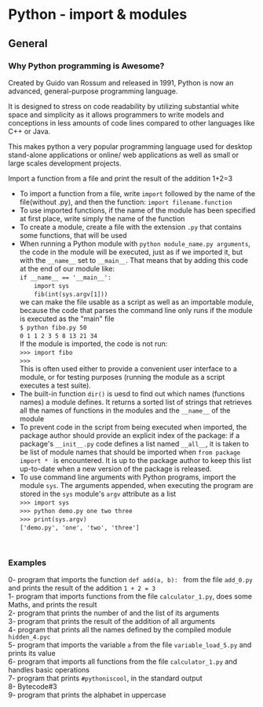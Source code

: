 <h1>Python - import & modules</h1>
<h2>General</h2>
<h3>Why Python programming is Awesome?</h3>
Created by Guido van Rossum and released in 1991, Python is now an advanced, general-purpose programming language.

It is designed to stress on code readability by utilizing substantial white space and simplicity as it allows programmers to write models and conceptions in less amounts of code lines compared to other languages like C++ or Java.

This makes python a very popular programming language used for desktop stand-alone applications or online/ web applications as well as small or large scales development projects.</br>

Import a function from a file and print the result of the addition 1+2=3</br>
<ul>
<li>
To import a function from a file, write <code>import</code> followed by the name of the file(without .py), and then the function: <code>import filename.function</code>
</li>
<li>
To use imported functions, if the name of the module has been specified at first place, write simply the name of the function
</li>
<li>
To create a module, create a file with the extension <code>.py</code> that contains some functions, that will be used
</li>
<li>
When running a Python module with <code>python module_name.py arguments</code>, the code in the module will be executed, just as if we imported it, but with the <code>__name__</code> set to <code>__main__</code>. That means that by adding this code at the end of our module like:</br>
<code>if __name__ == '__main__':</code></br>
<code>    import sys</code></br>
<code>    fib(int(sys.argv[1]))</code></br>
we can make the file usable as a script as well as an importable module, because the code that parses the command line only runs if the module is executed as the "main" file</br>
<code>$ python fibo.py 50</code></br>
<code>0 1 1 2 3 5 8 13 21 34</code></br>
If the module is imported, the code is not run:</br>
<code>>>> import fibo</code></br>
<code>>>> </code></br>
This is often used either to provide a convenient user interface to a module, or for testing purposes (running the module as a script executes a test suite).
</li>
<li>
The built-in function <code>dir()</code> is uesd to find out which names (functions names) a module defines. It returns a sorted list of strings that retrieves all the names of functions in the modules and the <code>__name__</code> of the module
</li>
<li>
To prevent code in the script from being executed when imported, the package author should provide an explicit index of the package: if a package's <code>__init__.py</code> code defines a list named <code>__all__</code>, it is taken to be list of module names that should be imported when <code>from package import * </code> is encountered. It is up to the package author to keep this list up-to-date when a new version of the package is released.
</li>
<li>
To use command line arguments with Python programs, import the module <code>sys</code>. The arguments appended, when executing the program are stored in the <code>sys</code> module's <code>argv</code> attribute as a list</br>
<code>>>> import sys</code></br>
<code>>>> python demo.py one two three</code></br>
<code>>>> print(sys.argv)</code></br>
<code>['demo.py', 'one', 'two', 'three']</code>
</li>
</ul></br>
<h3>Examples</h3>
0- program that imports the function <code>def add(a, b): </code> from the file <code>add_0.py</code> and prints the result of the addition <code>1 + 2 = 3</code></br>
1- program that imports functions from the file <code>calculator_1.py</code>, does some Maths, and prints the result</br>
2- program that prints the number of and the list of its arguments</br>
3- program that prints the result of the addition of all arguments</br>
4- program that prints all the names defined by the compiled module <code>hidden_4.pyc</code></br>
5- program that imports the variable <code>a</code> from the file <code>variable_load_5.py</code> and prints its value</br>
6- program that imports all functions from the file <code>calculator_1.py</code> and handles basic operations</br>
7- program that prints <code>#pythoniscool</code>, in the standard output</br>
8- Bytecode#3</br>
9- program that prints the alphabet in uppercase</br>

